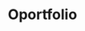 ---
hackday: 03-oxford
links:
  website: http://oportfol.io/
summary: 'Oportfolio: like eportfolio but doesn''t suck'
team:
- '@_elljay_'
- '@podmedicsed'
- '@ntoll'
- '@ghickman'
- '@ldrewery'
- '@iHiD'
- '@nottrobin'
- '@_elsouth'
- '@ho_bernie'
- '@sharkli'
title: Oportfolio
---